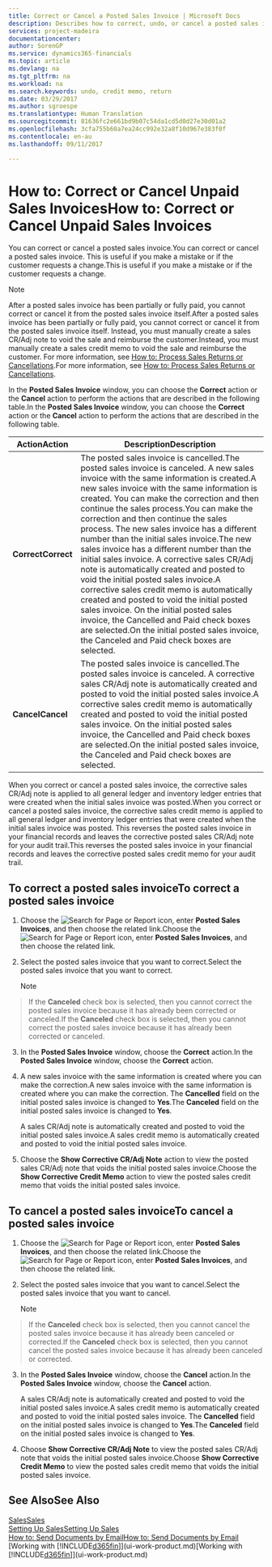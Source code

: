```yaml
---
title: Correct or Cancel a Posted Sales Invoice | Microsoft Docs
description: Describes how to correct, undo, or cancel a posted sales invoice and apply a sales CR/Adj Note.
services: project-madeira
documentationcenter: 
author: SorenGP
ms.service: dynamics365-financials
ms.topic: article
ms.devlang: na
ms.tgt_pltfrm: na
ms.workload: na
ms.search.keywords: undo, credit memo, return
ms.date: 03/29/2017
ms.author: sgroespe
ms.translationtype: Human Translation
ms.sourcegitcommit: 81636fc2e661bd9b07c54da1cd5d0d27e30d01a2
ms.openlocfilehash: 3cfa755b60a7ea24cc992e32a8f10d967e383f0f
ms.contentlocale: en-au
ms.lasthandoff: 09/11/2017

---
```

# <a name="how-to-correct-or-cancel-unpaid-sales-invoices"></a><span data-ttu-id="070b2-103">How to: Correct or Cancel Unpaid Sales Invoices</span><span class="sxs-lookup"><span data-stu-id="070b2-103">How to: Correct or Cancel Unpaid Sales Invoices</span></span>
<span data-ttu-id="070b2-104">You can correct or cancel a posted sales invoice.</span><span class="sxs-lookup"><span data-stu-id="070b2-104">You can correct or cancel a posted sales invoice.</span></span> <span data-ttu-id="070b2-105">This is useful if you make a mistake or if the customer requests a change.</span><span class="sxs-lookup"><span data-stu-id="070b2-105">This is useful if you make a mistake or if the customer requests a change.</span></span>

> [!NOTE]  
>   <span data-ttu-id="070b2-106">After a posted sales invoice has been partially or fully paid, you cannot correct or cancel it from the posted sales invoice itself.</span><span class="sxs-lookup"><span data-stu-id="070b2-106">After a posted sales invoice has been partially or fully paid, you cannot correct or cancel it from the posted sales invoice itself.</span></span> <span data-ttu-id="070b2-107">Instead, you must manually create a sales CR/Adj note to void the sale and reimburse the customer.</span><span class="sxs-lookup"><span data-stu-id="070b2-107">Instead, you must manually create a sales credit memo to void the sale and reimburse the customer.</span></span> <span data-ttu-id="070b2-108">For more information, see [How to: Process Sales Returns or Cancellations](sales-how-process-sales-returns-cancellations.md).</span><span class="sxs-lookup"><span data-stu-id="070b2-108">For more information, see [How to: Process Sales Returns or Cancellations](sales-how-process-sales-returns-cancellations.md).</span></span>

<span data-ttu-id="070b2-109">In the **Posted Sales Invoice** window, you can choose the **Correct** action or the **Cancel** action to perform the actions that are described in the following table.</span><span class="sxs-lookup"><span data-stu-id="070b2-109">In the **Posted Sales Invoice** window, you can choose the **Correct** action or the **Cancel** action to perform the actions that are described in the following table.</span></span>

| <span data-ttu-id="070b2-110">Action</span><span class="sxs-lookup"><span data-stu-id="070b2-110">Action</span></span> | <span data-ttu-id="070b2-111">Description</span><span class="sxs-lookup"><span data-stu-id="070b2-111">Description</span></span> |
| --- | --- |
| <span data-ttu-id="070b2-112">**Correct**</span><span class="sxs-lookup"><span data-stu-id="070b2-112">**Correct**</span></span> |<span data-ttu-id="070b2-113">The posted sales invoice is cancelled.</span><span class="sxs-lookup"><span data-stu-id="070b2-113">The posted sales invoice is canceled.</span></span> <span data-ttu-id="070b2-114">A new sales invoice with the same information is created.</span><span class="sxs-lookup"><span data-stu-id="070b2-114">A new sales invoice with the same information is created.</span></span> <span data-ttu-id="070b2-115">You can make the correction and then continue the sales process.</span><span class="sxs-lookup"><span data-stu-id="070b2-115">You can make the correction and then continue the sales process.</span></span> <span data-ttu-id="070b2-116">The new sales invoice has a different number than the initial sales invoice.</span><span class="sxs-lookup"><span data-stu-id="070b2-116">The new sales invoice has a different number than the initial sales invoice.</span></span> <span data-ttu-id="070b2-117">A corrective sales CR/Adj note is automatically created and posted to void the initial posted sales invoice.</span><span class="sxs-lookup"><span data-stu-id="070b2-117">A corrective sales credit memo is automatically created and posted to void the initial posted sales invoice.</span></span> <span data-ttu-id="070b2-118">On the initial posted sales invoice, the Cancelled and Paid check boxes are selected.</span><span class="sxs-lookup"><span data-stu-id="070b2-118">On the initial posted sales invoice, the Canceled and Paid check boxes are selected.</span></span> |
| <span data-ttu-id="070b2-119">**Cancel**</span><span class="sxs-lookup"><span data-stu-id="070b2-119">**Cancel**</span></span> |<span data-ttu-id="070b2-120">The posted sales invoice is cancelled.</span><span class="sxs-lookup"><span data-stu-id="070b2-120">The posted sales invoice is canceled.</span></span> <span data-ttu-id="070b2-121">A corrective sales CR/Adj note is automatically created and posted to void the initial posted sales invoice.</span><span class="sxs-lookup"><span data-stu-id="070b2-121">A corrective sales credit memo is automatically created and posted to void the initial posted sales invoice.</span></span> <span data-ttu-id="070b2-122">On the initial posted sales invoice, the Cancelled and Paid check boxes are selected.</span><span class="sxs-lookup"><span data-stu-id="070b2-122">On the initial posted sales invoice, the Canceled and Paid check boxes are selected.</span></span> |

<span data-ttu-id="070b2-123">When you correct or cancel a posted sales invoice, the corrective sales CR/Adj note is applied to all general ledger and inventory ledger entries that were created when the initial sales invoice was posted.</span><span class="sxs-lookup"><span data-stu-id="070b2-123">When you correct or cancel a posted sales invoice, the corrective sales credit memo is applied to all general ledger and inventory ledger entries that were created when the initial sales invoice was posted.</span></span> <span data-ttu-id="070b2-124">This reverses the posted sales invoice in your financial records and leaves the corrective posted sales CR/Adj note for your audit trail.</span><span class="sxs-lookup"><span data-stu-id="070b2-124">This reverses the posted sales invoice in your financial records and leaves the corrective posted sales credit memo for your audit trail.</span></span>

## <a name="to-correct-a-posted-sales-invoice"></a><span data-ttu-id="070b2-125">To correct a posted sales invoice</span><span class="sxs-lookup"><span data-stu-id="070b2-125">To correct a posted sales invoice</span></span>
1. <span data-ttu-id="070b2-126">Choose the ![Search for Page or Report](media/ui-search/search_small.png "Search for Page or Report icon") icon, enter **Posted Sales Invoices**, and then choose the related link.</span><span class="sxs-lookup"><span data-stu-id="070b2-126">Choose the ![Search for Page or Report](media/ui-search/search_small.png "Search for Page or Report icon") icon, enter **Posted Sales Invoices**, and then choose the related link.</span></span>  
2. <span data-ttu-id="070b2-127">Select the posted sales invoice that you want to correct.</span><span class="sxs-lookup"><span data-stu-id="070b2-127">Select the posted sales invoice that you want to correct.</span></span>

    > [!NOTE]  
>   <span data-ttu-id="070b2-128">If the **Canceled** check box is selected, then you cannot correct the posted sales invoice because it has already been corrected or canceled.</span><span class="sxs-lookup"><span data-stu-id="070b2-128">If the **Canceled** check box is selected, then you cannot correct the posted sales invoice because it has already been corrected or canceled.</span></span>
3. <span data-ttu-id="070b2-129">In the **Posted Sales Invoice** window, choose the **Correct** action.</span><span class="sxs-lookup"><span data-stu-id="070b2-129">In the **Posted Sales Invoice** window, choose the **Correct** action.</span></span>  
4. <span data-ttu-id="070b2-130">A new sales invoice with the same information is created where you can make the correction.</span><span class="sxs-lookup"><span data-stu-id="070b2-130">A new sales invoice with the same information is created where you can make the correction.</span></span> <span data-ttu-id="070b2-131">The **Cancelled** field on the initial posted sales invoice is changed to **Yes**.</span><span class="sxs-lookup"><span data-stu-id="070b2-131">The **Canceled** field on the initial posted sales invoice is changed to **Yes**.</span></span>

    <span data-ttu-id="070b2-132">A sales CR/Adj note is automatically created and posted to void the initial posted sales invoice.</span><span class="sxs-lookup"><span data-stu-id="070b2-132">A sales credit memo is automatically created and posted to void the initial posted sales invoice.</span></span>
5. <span data-ttu-id="070b2-133">Choose the **Show Corrective CR/Adj Note** action to view the posted sales CR/Adj note that voids the initial posted sales invoice.</span><span class="sxs-lookup"><span data-stu-id="070b2-133">Choose the **Show Corrective Credit Memo** action to view the posted sales credit memo that voids the initial posted sales invoice.</span></span>

## <a name="to-cancel-a-posted-sales-invoice"></a><span data-ttu-id="070b2-134">To cancel a posted sales invoice</span><span class="sxs-lookup"><span data-stu-id="070b2-134">To cancel a posted sales invoice</span></span>
1. <span data-ttu-id="070b2-135">Choose the ![Search for Page or Report](media/ui-search/search_small.png "Search for Page or Report icon") icon, enter **Posted Sales Invoices**, and then choose the related link.</span><span class="sxs-lookup"><span data-stu-id="070b2-135">Choose the ![Search for Page or Report](media/ui-search/search_small.png "Search for Page or Report icon") icon, enter **Posted Sales Invoices**, and then choose the related link.</span></span>  
2. <span data-ttu-id="070b2-136">Select the posted sales invoice that you want to cancel.</span><span class="sxs-lookup"><span data-stu-id="070b2-136">Select the posted sales invoice that you want to cancel.</span></span>

    > [!NOTE]  
>   <span data-ttu-id="070b2-137">If the **Canceled** check box is selected, then you cannot cancel the posted sales invoice because it has already been canceled or corrected.</span><span class="sxs-lookup"><span data-stu-id="070b2-137">If the **Canceled** check box is selected, then you cannot cancel the posted sales invoice because it has already been canceled or corrected.</span></span>
3. <span data-ttu-id="070b2-138">In the **Posted Sales Invoice** window, choose the **Cancel** action.</span><span class="sxs-lookup"><span data-stu-id="070b2-138">In the **Posted Sales Invoice** window, choose the **Cancel** action.</span></span>

    <span data-ttu-id="070b2-139">A sales CR/Adj note is automatically created and posted to void the initial posted sales invoice.</span><span class="sxs-lookup"><span data-stu-id="070b2-139">A sales credit memo is automatically created and posted to void the initial posted sales invoice.</span></span> <span data-ttu-id="070b2-140">The **Cancelled** field on the initial posted sales invoice is changed to **Yes**.</span><span class="sxs-lookup"><span data-stu-id="070b2-140">The **Canceled** field on the initial posted sales invoice is changed to **Yes**.</span></span>
4. <span data-ttu-id="070b2-141">Choose **Show Corrective CR/Adj Note** to view the posted sales CR/Adj note that voids the initial posted sales invoice.</span><span class="sxs-lookup"><span data-stu-id="070b2-141">Choose **Show Corrective Credit Memo** to view the posted sales credit memo that voids the initial posted sales invoice.</span></span>

## <a name="see-also"></a><span data-ttu-id="070b2-142">See Also</span><span class="sxs-lookup"><span data-stu-id="070b2-142">See Also</span></span>
[<span data-ttu-id="070b2-143">Sales</span><span class="sxs-lookup"><span data-stu-id="070b2-143">Sales</span></span>](sales-manage-sales.md)  
[<span data-ttu-id="070b2-144">Setting Up Sales</span><span class="sxs-lookup"><span data-stu-id="070b2-144">Setting Up Sales</span></span>](sales-setup-sales.md)  
[<span data-ttu-id="070b2-145">How to: Send Documents by Email</span><span class="sxs-lookup"><span data-stu-id="070b2-145">How to: Send Documents by Email</span></span>](ui-how-send-documents-email.md)  
<span data-ttu-id="070b2-146">[Working with [!INCLUDE[d365fin](includes/d365fin_md.md)]](ui-work-product.md)</span><span class="sxs-lookup"><span data-stu-id="070b2-146">[Working with [!INCLUDE[d365fin](includes/d365fin_md.md)]](ui-work-product.md)</span></span>

